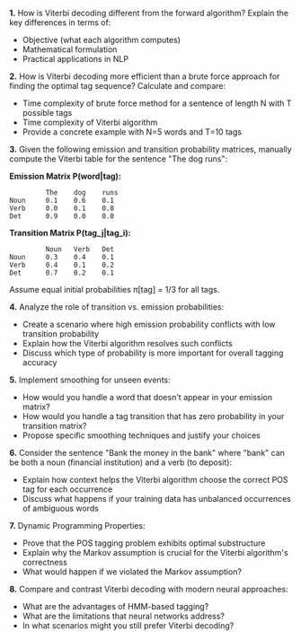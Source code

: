 **1.** How is Viterbi decoding different from the forward algorithm? Explain the key differences in terms of:

- Objective (what each algorithm computes)
- Mathematical formulation
- Practical applications in NLP

**2.** How is Viterbi decoding more efficient than a brute force approach for finding the optimal tag sequence? Calculate and compare:

- Time complexity of brute force method for a sentence of length N with T possible tags
- Time complexity of Viterbi algorithm
- Provide a concrete example with N=5 words and T=10 tags

**3.** Given the following emission and transition probability matrices, manually compute the Viterbi table for the sentence "The dog runs":

**Emission Matrix P(word|tag):**

```
         The    dog    runs
Noun     0.1    0.6    0.1
Verb     0.0    0.1    0.8
Det      0.9    0.0    0.0
```

**Transition Matrix P(tag_j|tag_i):**

```
         Noun   Verb   Det
Noun     0.3    0.4    0.1
Verb     0.4    0.1    0.2
Det      0.7    0.2    0.1
```

Assume equal initial probabilities π[tag] = 1/3 for all tags.

**4.** Analyze the role of transition vs. emission probabilities:

- Create a scenario where high emission probability conflicts with low transition probability
- Explain how the Viterbi algorithm resolves such conflicts
- Discuss which type of probability is more important for overall tagging accuracy

**5.** Implement smoothing for unseen events:

- How would you handle a word that doesn't appear in your emission matrix?
- How would you handle a tag transition that has zero probability in your transition matrix?
- Propose specific smoothing techniques and justify your choices

**6.** Consider the sentence "Bank the money in the bank" where "bank" can be both a noun (financial institution) and a verb (to deposit):

- Explain how context helps the Viterbi algorithm choose the correct POS tag for each occurrence
- Discuss what happens if your training data has unbalanced occurrences of ambiguous words

**7.** Dynamic Programming Properties:

- Prove that the POS tagging problem exhibits optimal substructure
- Explain why the Markov assumption is crucial for the Viterbi algorithm's correctness
- What would happen if we violated the Markov assumption?

**8.** Compare and contrast Viterbi decoding with modern neural approaches:

- What are the advantages of HMM-based tagging?
- What are the limitations that neural networks address?
- In what scenarios might you still prefer Viterbi decoding?
